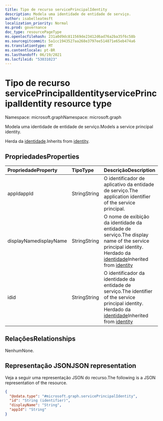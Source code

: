 ```yaml
---
title: Tipo de recurso servicePrincipalIdentity
description: Modela uma identidade de entidade de serviço.
author: isabelleatmsft
localization_priority: Normal
ms.prod: governance
doc_type: resourcePageType
ms.openlocfilehash: 231a0d9dc811569de23412d6ad76a2ba35f6c58b
ms.sourcegitcommit: 5a1cc1943527aa268e3797ee514871e65eb474a6
ms.translationtype: MT
ms.contentlocale: pt-BR
ms.lasthandoff: 06/19/2021
ms.locfileid: "53031023"
---
```

# <a name="serviceprincipalidentity-resource-type"></a><span data-ttu-id="d4f31-103">Tipo de recurso servicePrincipalIdentity</span><span class="sxs-lookup"><span data-stu-id="d4f31-103">servicePrincipalIdentity resource type</span></span>

<span data-ttu-id="d4f31-104">Namespace: microsoft.graph</span><span class="sxs-lookup"><span data-stu-id="d4f31-104">Namespace: microsoft.graph</span></span>

<span data-ttu-id="d4f31-105">Modela uma identidade de entidade de serviço.</span><span class="sxs-lookup"><span data-stu-id="d4f31-105">Models a service principal identity.</span></span>

<span data-ttu-id="d4f31-106">Herda da [identidade](../resources/identity.md).</span><span class="sxs-lookup"><span data-stu-id="d4f31-106">Inherits from [identity](../resources/identity.md).</span></span>

## <a name="properties"></a><span data-ttu-id="d4f31-107">Propriedades</span><span class="sxs-lookup"><span data-stu-id="d4f31-107">Properties</span></span>
|<span data-ttu-id="d4f31-108">Propriedade</span><span class="sxs-lookup"><span data-stu-id="d4f31-108">Property</span></span>|<span data-ttu-id="d4f31-109">Tipo</span><span class="sxs-lookup"><span data-stu-id="d4f31-109">Type</span></span>|<span data-ttu-id="d4f31-110">Descrição</span><span class="sxs-lookup"><span data-stu-id="d4f31-110">Description</span></span>|
|:---|:---|:---|
|<span data-ttu-id="d4f31-111">appId</span><span class="sxs-lookup"><span data-stu-id="d4f31-111">appId</span></span>|<span data-ttu-id="d4f31-112">String</span><span class="sxs-lookup"><span data-stu-id="d4f31-112">String</span></span>|<span data-ttu-id="d4f31-113">O identificador de aplicativo da entidade de serviço.</span><span class="sxs-lookup"><span data-stu-id="d4f31-113">The application identifier of the service principal.</span></span>|
|<span data-ttu-id="d4f31-114">displayName</span><span class="sxs-lookup"><span data-stu-id="d4f31-114">displayName</span></span>|<span data-ttu-id="d4f31-115">String</span><span class="sxs-lookup"><span data-stu-id="d4f31-115">String</span></span>|<span data-ttu-id="d4f31-116">O nome de exibição da identidade da entidade de serviço.</span><span class="sxs-lookup"><span data-stu-id="d4f31-116">The display name of the service principal identity.</span></span> <span data-ttu-id="d4f31-117">Herdado da [identidade](../resources/identity.md)</span><span class="sxs-lookup"><span data-stu-id="d4f31-117">Inherited from [identity](../resources/identity.md)</span></span>|
|<span data-ttu-id="d4f31-118">id</span><span class="sxs-lookup"><span data-stu-id="d4f31-118">id</span></span>|<span data-ttu-id="d4f31-119">String</span><span class="sxs-lookup"><span data-stu-id="d4f31-119">String</span></span>|<span data-ttu-id="d4f31-120">O identificador da identidade da entidade de serviço.</span><span class="sxs-lookup"><span data-stu-id="d4f31-120">The identifier of the service principal identity.</span></span> <span data-ttu-id="d4f31-121">Herdado da [identidade](../resources/identity.md)</span><span class="sxs-lookup"><span data-stu-id="d4f31-121">Inherited from [identity](../resources/identity.md)</span></span>|

## <a name="relationships"></a><span data-ttu-id="d4f31-122">Relações</span><span class="sxs-lookup"><span data-stu-id="d4f31-122">Relationships</span></span>
<span data-ttu-id="d4f31-123">Nenhum</span><span class="sxs-lookup"><span data-stu-id="d4f31-123">None.</span></span>

## <a name="json-representation"></a><span data-ttu-id="d4f31-124">Representação JSON</span><span class="sxs-lookup"><span data-stu-id="d4f31-124">JSON representation</span></span>
<span data-ttu-id="d4f31-125">Veja a seguir uma representação JSON do recurso.</span><span class="sxs-lookup"><span data-stu-id="d4f31-125">The following is a JSON representation of the resource.</span></span>
<!-- {
  "blockType": "resource",
  "@odata.type": "microsoft.graph.servicePrincipalIdentity"
}
-->
``` json
{
  "@odata.type": "#microsoft.graph.servicePrincipalIdentity",
  "id": "String (identifier)",
  "displayName": "String",
  "appId": "String"
}
```
